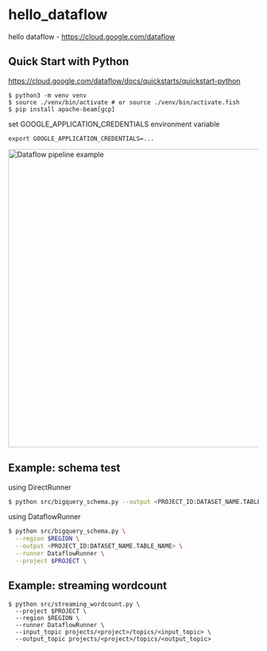 # hello_dataflow
hello dataflow - https://cloud.google.com/dataflow

## Quick Start with Python

https://cloud.google.com/dataflow/docs/quickstarts/quickstart-python

```
$ python3 -m venv venv
$ source ./venv/bin/activate # or source ./venv/bin/activate.fish
$ pip install apache-beam[gcp]
```

set GOOGLE_APPLICATION_CREDENTIALS environment variable

```
export GOOGLE_APPLICATION_CREDENTIALS=...
```

<img src="https://user-images.githubusercontent.com/1106556/97177107-4f420180-17d9-11eb-8648-8dfe75a7ee26.png" alt="Dataflow pipeline example" title="Dataflow pipeline example" height="600">

## Example: schema test

using DirectRunner
```sh
$ python src/bigquery_schema.py --output <PROJECT_ID:DATASET_NAME.TABLE_NAME>
```

using DataflowRunner

```sh
$ python src/bigquery_schema.py \
  --region $REGION \
  --output <PROJECT_ID:DATASET_NAME.TABLE_NAME> \
  --runner DataflowRunner \
  --project $PROJECT \
```

## Example: streaming wordcount

```
$ python src/streaming_wordcount.py \
  --project $PROJECT \
  --region $REGION \
  --runner DataflowRunner \
  --input_topic projects/<project>/topics/<input_topic> \
  --output_topic projects/<project>/topics/<output_topic>
```
